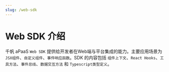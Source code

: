```yaml
---
slug: /web-sdk
---
```


# Web SDK 介绍

千帆 aPaaS `Web SDK` 提供给开发者在Web端与平台集成的能力。主要应用场景为 `JSX组件`、`自定义组件`、`事件响应函数`。SDK 的内容包括 `组件上下文`、`React Hooks`、`工具方法`、`事件总线`、`数据交互方法` 和 `Typescript类型定义`。
